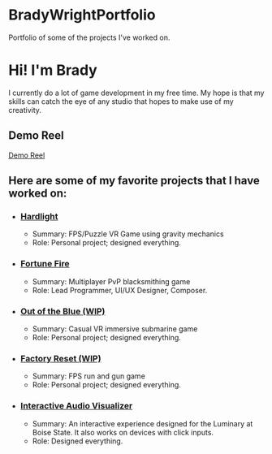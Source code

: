 # BradyWrightPortfolio
Portfolio of some of the projects I've worked on.

<h1>Hi! I'm Brady</h1>

<p>I currently do a lot of game development in my free time. My hope is that my skills can catch the eye of any studio that hopes to make use of my creativity.<p>

<h2>Demo Reel</h2>
<a href="https://www.youtube.com/watch?v=bsLLAJh0K7o">Demo Reel</a>

<h2>Here are some of my favorite projects that I have worked on:</h2>

<ul>
  <li><h3><a href="https://github.com/Brady002/Hardlight">Hardlight</a></h3>
    <ul>
      <li>Summary: FPS/Puzzle VR Game using gravity mechanics</li>
      <li>Role: Personal project; designed everything.</li>
    </ul>
  </li>
  
  <li><h3><a href="https://github.com/BerxtonChapsticks/FortuneFire">Fortune Fire</a></h3>
    <ul>
      <li>Summary: Multiplayer PvP blacksmithing game</li>
      <li>Role: Lead Programmer, UI/UX Designer, Composer.</li>
    </ul>
  </li>
  
  <li><h3><a href="https://github.com/Brady002/Out-of-the-Blue">Out of the Blue (WIP)</a></h3>
    <ul>
      <li>Summary: Casual VR immersive submarine game</li>
      <li>Role: Personal project; designed everything.</li>
    </ul>
  </li>

  <li><h3><a href="https://github.com/Brady002/Factory-Reset">Factory Reset (WIP)</a></h3>
    <ul>
      <li>Summary: FPS run and gun game</li>
      <li>Role: Personal project; designed everything.</li>
    </ul>
  </li>

  <li><h3><a href="https://github.com/Brady002/Interactive-Audio-Visualizer">Interactive Audio Visualizer</a></h3>
    <ul>
      <li>Summary: An interactive experience designed for the Luminary at Boise State. It also works on devices with click inputs.</li>
      <li>Role: Designed everything.</li>
    </ul>
  </li>
</ul>
